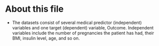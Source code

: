 # About this file

- The datasets consist of several medical predictor (independent) variables and one target (dependent) variable, Outcome. Independent variables include the number of pregnancies the patient has had, their BMI, insulin level, age, and so on.